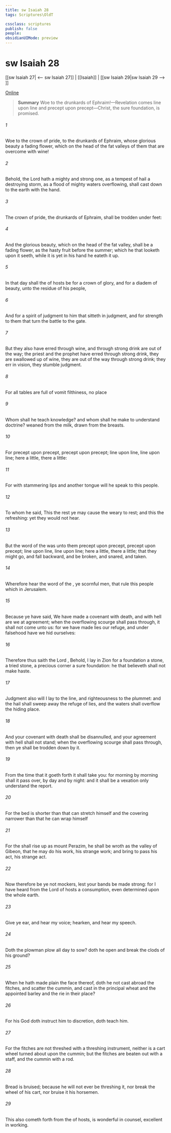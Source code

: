 ```yaml
---
title: sw Isaiah 28
tags: Scriptures\OldT

cssclass: scriptures
publish: false
people:
obsidianUIMode: preview
---
```


# sw Isaiah 28
[[sw Isaiah 27| <-- sw Isaiah 27]] | [[Isaiah]] | [[sw Isaiah 29|sw Isaiah 29 --> ]]

[Online](https://churchofjesuschrist.org/study/scriptures/ot/isa/28?lang=eng)

> __Summary__
Woe to the drunkards of Ephraim!—Revelation comes line upon line and precept upon precept—Christ, the sure foundation, is promised.

###### 1 
Woe to the crown of pride, to the drunkards of Ephraim, whose glorious beauty  a fading flower, which  on the head of the fat valleys of them that are overcome with wine!

###### 2 
Behold, the Lord hath a mighty and strong one,  as a tempest of hail  a destroying storm, as a flood of mighty waters overflowing, shall cast down to the earth with the hand.

###### 3 
The crown of pride, the drunkards of Ephraim, shall be trodden under feet:

###### 4 
And the glorious beauty, which  on the head of the fat valley, shall be a fading flower,  as the hasty fruit before the summer; which  he that looketh upon it seeth, while it is yet in his hand he eateth it up.

###### 5 
In that day shall the  of hosts be for a crown of glory, and for a diadem of beauty, unto the residue of his people,

###### 6 
And for a spirit of judgment to him that sitteth in judgment, and for strength to them that turn the battle to the gate.

###### 7 
But they also have erred through wine, and through strong drink are out of the way; the priest and the prophet have erred through strong drink, they are swallowed up of wine, they are out of the way through strong drink; they err in vision, they stumble  judgment.

###### 8 
For all tables are full of vomit  filthiness,  no place 

###### 9 
Whom shall he teach knowledge? and whom shall he make to understand doctrine?  weaned from the milk,  drawn from the breasts.

###### 10 
For precept  upon precept, precept upon precept; line upon line, line upon line; here a little,  there a little:

###### 11 
For with stammering lips and another tongue will he speak to this people.

###### 12 
To whom he said, This  the rest  ye may cause the weary to rest; and this  the refreshing: yet they would not hear.

###### 13 
But the word of the  was unto them precept upon precept, precept upon precept; line upon line, line upon line; here a little,  there a little; that they might go, and fall backward, and be broken, and snared, and taken.

###### 14 
Wherefore hear the word of the , ye scornful men, that rule this people which  in Jerusalem.

###### 15 
Because ye have said, We have made a covenant with death, and with hell are we at agreement; when the overflowing scourge shall pass through, it shall not come unto us: for we have made lies our refuge, and under falsehood have we hid ourselves:

###### 16 
Therefore thus saith the Lord , Behold, I lay in Zion for a foundation a stone, a tried stone, a precious corner  a sure foundation: he that believeth shall not make haste.

###### 17 
Judgment also will I lay to the line, and righteousness to the plummet: and the hail shall sweep away the refuge of lies, and the waters shall overflow the hiding place.

###### 18 
And your covenant with death shall be disannulled, and your agreement with hell shall not stand; when the overflowing scourge shall pass through, then ye shall be trodden down by it.

###### 19 
From the time that it goeth forth it shall take you: for morning by morning shall it pass over, by day and by night: and it shall be a vexation only  understand the report.

###### 20 
For the bed is shorter than that  can stretch himself  and the covering narrower than that he can wrap himself 

###### 21 
For the  shall rise up as  mount Perazim, he shall be wroth as  the valley of Gibeon, that he may do his work, his strange work; and bring to pass his act, his strange act.

###### 22 
Now therefore be ye not mockers, lest your bands be made strong: for I have heard from the Lord  of hosts a consumption, even determined upon the whole earth.

###### 23 
Give ye ear, and hear my voice; hearken, and hear my speech.

###### 24 
Doth the plowman plow all day to sow? doth he open and break the clods of his ground?

###### 25 
When he hath made plain the face thereof, doth he not cast abroad the fitches, and scatter the cummin, and cast in the principal wheat and the appointed barley and the rie in their place?

###### 26 
For his God doth instruct him to discretion,  doth teach him.

###### 27 
For the fitches are not threshed with a threshing instrument, neither is a cart wheel turned about upon the cummin; but the fitches are beaten out with a staff, and the cummin with a rod.

###### 28 
Bread  is bruised; because he will not ever be threshing it, nor break  the wheel of his cart, nor bruise it  his horsemen.

###### 29 
This also cometh forth from the  of hosts,  is wonderful in counsel,  excellent in working.

